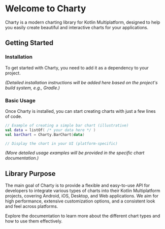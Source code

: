 # Welcome to Charty

Charty is a modern charting library for Kotlin Multiplatform, designed to help you easily create beautiful and interactive charts for your applications.

## Getting Started

### Installation

To get started with Charty, you need to add it as a dependency to your project.

_(Detailed installation instructions will be added here based on the project's build system, e.g., Gradle.)_

### Basic Usage

Once Charty is installed, you can start creating charts with just a few lines of code.

```kotlin
// Example of creating a simple bar chart (illustrative)
val data = listOf( /* your data here */ )
val barChart = Charty.BarChart(data)

// Display the chart in your UI (platform-specific)
```

_(More detailed usage examples will be provided in the specific chart documentation.)_

## Library Purpose

The main goal of Charty is to provide a flexible and easy-to-use API for developers to integrate various types of charts into their Kotlin Multiplatform projects, covering Android, iOS, Desktop, and Web applications. We aim for high performance, extensive customization options, and a consistent look and feel across platforms.

Explore the documentation to learn more about the different chart types and how to use them effectively.
